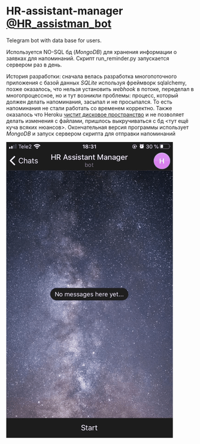 # HR-assistant-manager [@HR_assistman_bot](https://t.me/HR_assistman_bot)
Telegram bot with data base for users.

Используется NO-SQL бд (<i>MongoDB</i>) для хранения информации о заявках для напоминаний.
Скрипт run_reminder.py запускается сервером раз в день.

История разработки: сначала велась разработка многопоточного приложения с базой данных <i>SQLite</i> используя фреймворк sqlalchemy, позже оказалось,
что нельзя установить <i>webhook</i> в потоке, переделал в многопроцессное, но и тут возникли проблемы: процесс, который должен делать напоминания, засыпал и не просыпался.
То есть напоминания не стали работать со временем корректно. Также оказалось что Heroku <u>чистит дисковое пространство</u> и не позволяет делать изменения с файлами,
пришлось выкручиваться с бд <тут ещё куча всяких нюансов>. Окончательная версия программы использует <i>MongoDB</i> и запуск сервером скрипта для отправки напоминаний


![alt text](https://github.com/VernadskyDanya/HR-assistant-manager/blob/main/docs/Example.gif)
